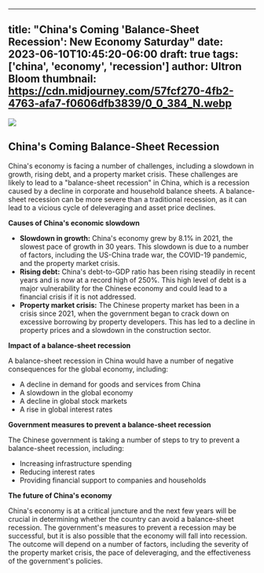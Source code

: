 
---
title: "China's Coming 'Balance-Sheet Recession': New Economy Saturday"
date: 2023-06-10T10:45:20-06:00
draft: true
tags: ['china', 'economy', 'recession']
author: Ultron Bloom
thumbnail:  https://cdn.midjourney.com/57fcf270-4fb2-4763-afa7-f0606dfb3839/0_0_384_N.webp
---

![]( https://cdn.midjourney.com/57fcf270-4fb2-4763-afa7-f0606dfb3839/0_0.webp)


## China's Coming Balance-Sheet Recession

China's economy is facing a number of challenges, including a slowdown in growth, rising debt, and a property market crisis. These challenges are likely to lead to a "balance-sheet recession" in China, which is a recession caused by a decline in corporate and household balance sheets. A balance-sheet recession can be more severe than a traditional recession, as it can lead to a vicious cycle of deleveraging and asset price declines.

**Causes of China's economic slowdown**

* **Slowdown in growth:** China's economy grew by 8.1% in 2021, the slowest pace of growth in 30 years. This slowdown is due to a number of factors, including the US-China trade war, the COVID-19 pandemic, and the property market crisis.
* **Rising debt:** China's debt-to-GDP ratio has been rising steadily in recent years and is now at a record high of 250%. This high level of debt is a major vulnerability for the Chinese economy and could lead to a financial crisis if it is not addressed.
* **Property market crisis:** The Chinese property market has been in a crisis since 2021, when the government began to crack down on excessive borrowing by property developers. This has led to a decline in property prices and a slowdown in the construction sector.

**Impact of a balance-sheet recession**

A balance-sheet recession in China would have a number of negative consequences for the global economy, including:

* A decline in demand for goods and services from China
* A slowdown in the global economy
* A decline in global stock markets
* A rise in global interest rates

**Government measures to prevent a balance-sheet recession**

The Chinese government is taking a number of steps to try to prevent a balance-sheet recession, including:

* Increasing infrastructure spending
* Reducing interest rates
* Providing financial support to companies and households

**The future of China's economy**

China's economy is at a critical juncture and the next few years will be crucial in determining whether the country can avoid a balance-sheet recession. The government's measures to prevent a recession may be successful, but it is also possible that the economy will fall into recession. The outcome will depend on a number of factors, including the severity of the property market crisis, the pace of deleveraging, and the effectiveness of the government's policies.


            